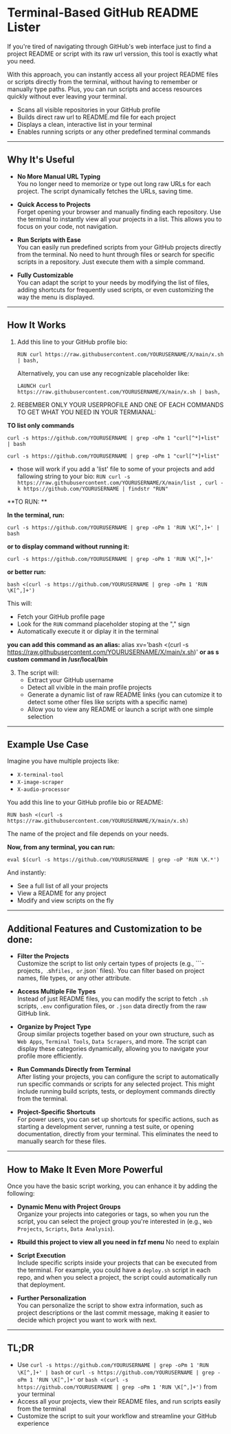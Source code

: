 # Terminal-Based GitHub README Lister

If you're tired of navigating through GitHub's web interface just to find a project README or script with its raw url verssion, this tool is exactly what you need.

With this approach, you can instantly access all your project README files or scripts directly from the terminal, without having to remember or manually type paths. Plus, you can run scripts and access resources quickly without ever leaving your terminal.


- Scans all visible repositories in your GitHub profile
- Builds direct raw url to README.md file for each project
- Displays a clean, interactive list in your terminal
- Enables running scripts or any other predefined terminal commands

---

## Why It's Useful

- **No More Manual URL Typing**  
  You no longer need to memorize or type out long raw URLs for each project. The script dynamically fetches the URLs, saving time.

- **Quick Access to Projects**  
  Forget opening your browser and manually finding each repository. Use the terminal to instantly view all your projects in a list. This allows you to focus on your code, not navigation.

- **Run Scripts with Ease**  
  You can easily run predefined scripts from your GitHub projects directly from the terminal. No need to hunt through files or search for specific scripts in a repository. Just execute them with a simple command.

- **Fully Customizable**  
  You can adapt the script to your needs by modifying the list of files, adding shortcuts for frequently used scripts, or even customizing the way the menu is displayed.

---

## How It Works

1. Add this line to your GitHub profile bio:

   ```RUN curl https://raw.githubusercontent.com/YOURUSERNAME/X/main/x.sh | bash,```

   Alternatively, you can use any recognizable placeholder like:

   ```LAUNCH curl https://raw.githubusercontent.com/YOURUSERNAME/X/main/x.sh | bash,```

3. REBEMBER ONLY YOUR USERPROFILE AND ONE OF EACH COMMANDS TO GET WHAT YOU NEED IN YOUR TERMIANAL:

**TO list only commands**

```curl -s https://github.com/YOURUSERNAME | grep -oPm 1 "curl[^*]+list" | bash```

```curl -s https://github.com/YOURUSERNAME | grep -oPm 1 "curl[^*]+list" ```

- those will work if you add a 'list' file to some of your projects and add fallowing string to your bio:
  ```RUN curl -s https://raw.githubusercontent.com/YOURUSERNAME/X/main/list , curl -k https://github.com/YOURUSERNAME | findstr "RUN"```


**TO RUN: **

**In the terminal, run:**

   ```curl -s https://github.com/YOURUSERNAME | grep -oPm 1 'RUN \K[^,]+' | bash```

**or to display command without running it:**

   ```curl -s https://github.com/YOURUSERNAME | grep -oPm 1 'RUN \K[^,]+'```

**or better run:**

   ```bash <(curl -s https://github.com/YOURUSERNAME | grep -oPm 1 'RUN \K[^,]+')```

   This will:
   - Fetch your GitHub profile page
   - Look for the `RUN` command placeholder stoping at the "," sign
   - Automatically execute it or diplay it in the terminal


**you can add this command as an alias:**
alias xv='bash <(curl -s https://raw.githubusercontent.com/YOURUSERNAME/X/main/x.sh)'
**or as s custom command in /usr/local/bin**

3. The script will:
   - Extract your GitHub username
   - Detect all vivible in the main profile projects 
   - Generate a dynamic list of raw README links (you can cutomize it to detect some other files like scripts with a specific name)
   - Allow you to view any README or launch a script with one simple selection

---

## Example Use Case

Imagine you have multiple projects like:

- `X-terminal-tool`
- `X-image-scraper`
- `X-audio-processor`

You add this line to your GitHub profile bio or README:

```RUN bash <(curl -s https://raw.githubusercontent.com/YOURUSERNAME/X/main/x.sh)```

The name of the project and file depends on your needs. 

**Now, from any terminal, you can run:**

```eval $(curl -s https://github.com/YOURUSERNAME | grep -oP 'RUN \K.*')```

And instantly:
- See a full list of all your projects
- View a README for any project
- Modify and view scripts on the fly

---

## Additional Features and Customization to be done:

- **Filter the Projects**  
  Customize the script to list only certain types of projects (e.g., ```-projects`, `.sh` files, or `.json` files). You can filter based on project names, file types, or any other attribute.

- **Access Multiple File Types**  
  Instead of just README files, you can modify the script to fetch `.sh` scripts, `.env` configuration files, or `.json` data directly from the raw GitHub link.

- **Organize by Project Type**  
  Group similar projects together based on your own structure, such as `Web Apps`, `Terminal Tools`, `Data Scrapers`, and more. The script can display these categories dynamically, allowing you to navigate your profile more efficiently.

- **Run Commands Directly from Terminal**  
  After listing your projects, you can configure the script to automatically run specific commands or scripts for any selected project. This might include running build scripts, tests, or deployment commands directly from the terminal.

- **Project-Specific Shortcuts**  
  For power users, you can set up shortcuts for specific actions, such as starting a development server, running a test suite, or opening documentation, directly from your terminal. This eliminates the need to manually search for these files.

---

## How to Make It Even More Powerful

Once you have the basic script working, you can enhance it by adding the following:

- **Dynamic Menu with Project Groups**  
  Organize your projects into categories or tags, so when you run the script, you can select the project group you're interested in (e.g., `Web Projects`, `Scripts`, `Data Analysis`).

- **Rbuild this project to view all you need in fzf menu**
  No need to explain

- **Script Execution**  
  Include specific scripts inside your projects that can be executed from the terminal. For example, you could have a `deploy.sh` script in each repo, and when you select a project, the script could automatically run that deployment.

- **Further Personalization**  
  You can personalize the script to show extra information, such as project descriptions or the last commit message, making it easier to decide which project you want to work with next.

---

## TL;DR

- Use `curl -s https://github.com/YOURUSERNAME | grep -oPm 1 'RUN \K[^,]+' | bash` or `curl -s https://github.com/YOURUSERNAME | grep -oPm 1 'RUN \K[^,]+'` or `bash <(curl -s https://github.com/YOURUSERNAME | grep -oPm 1 'RUN \K[^,]+')` from your terminal
- Access all your projects, view their README files, and run scripts easily from the terminal
- Customize the script to suit your workflow and streamline your GitHub experience

